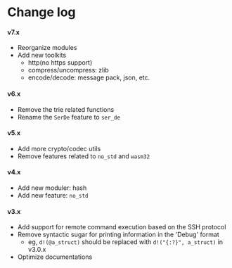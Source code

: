 # Change log

#### v7.x

- Reorganize modules
- Add new toolkits
    - http(no https support)
    - compress/uncompress: zlib
    - encode/decode: message pack, json, etc.

#### v6.x

- Remove the trie related functions
- Rename the `SerDe` feature to `ser_de`

#### v5.x

- Add more crypto/codec utils
- Remove features related to `no_std` and `wasm32`

#### v4.x

- Add new moduler: hash
- Add new feature: `no_std`

#### v3.x

- Add support for remote command execution based on the SSH protocol
- Remove syntactic sugar for printing information in the 'Debug' format
    - eg, `d!(@a_struct)` should be replaced with `d!("{:?}", a_struct)` in v3.0.x
- Optimize documentations
